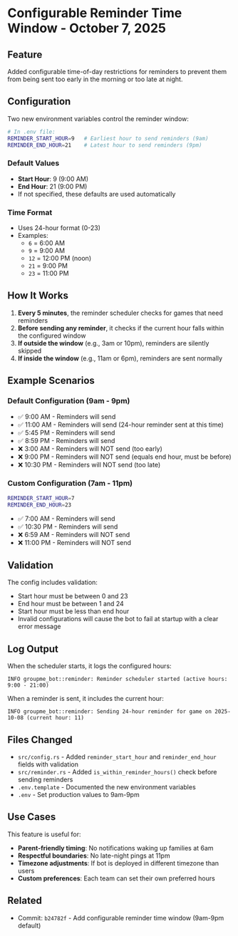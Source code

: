 # Configurable Reminder Time Window - October 7, 2025

## Feature
Added configurable time-of-day restrictions for reminders to prevent them from being sent too early in the morning or too late at night.

## Configuration
Two new environment variables control the reminder window:

```bash
# In .env file:
REMINDER_START_HOUR=9   # Earliest hour to send reminders (9am)
REMINDER_END_HOUR=21    # Latest hour to send reminders (9pm)
```

### Default Values
- **Start Hour**: 9 (9:00 AM)
- **End Hour**: 21 (9:00 PM)
- If not specified, these defaults are used automatically

### Time Format
- Uses 24-hour format (0-23)
- Examples:
  - `6` = 6:00 AM
  - `9` = 9:00 AM
  - `12` = 12:00 PM (noon)
  - `21` = 9:00 PM
  - `23` = 11:00 PM

## How It Works

1. **Every 5 minutes**, the reminder scheduler checks for games that need reminders
2. **Before sending any reminder**, it checks if the current hour falls within the configured window
3. **If outside the window** (e.g., 3am or 10pm), reminders are silently skipped
4. **If inside the window** (e.g., 11am or 6pm), reminders are sent normally

## Example Scenarios

### Default Configuration (9am - 9pm)
- ✅ 9:00 AM - Reminders will send
- ✅ 11:00 AM - Reminders will send (24-hour reminder sent at this time)
- ✅ 5:45 PM - Reminders will send
- ✅ 8:59 PM - Reminders will send
- ❌ 3:00 AM - Reminders will NOT send (too early)
- ❌ 9:00 PM - Reminders will NOT send (equals end hour, must be before)
- ❌ 10:30 PM - Reminders will NOT send (too late)

### Custom Configuration (7am - 11pm)
```bash
REMINDER_START_HOUR=7
REMINDER_END_HOUR=23
```
- ✅ 7:00 AM - Reminders will send
- ✅ 10:30 PM - Reminders will send
- ❌ 6:59 AM - Reminders will NOT send
- ❌ 11:00 PM - Reminders will NOT send

## Validation
The config includes validation:
- Start hour must be between 0 and 23
- End hour must be between 1 and 24
- Start hour must be less than end hour
- Invalid configurations will cause the bot to fail at startup with a clear error message

## Log Output
When the scheduler starts, it logs the configured hours:
```
INFO groupme_bot::reminder: Reminder scheduler started (active hours: 9:00 - 21:00)
```

When a reminder is sent, it includes the current hour:
```
INFO groupme_bot::reminder: Sending 24-hour reminder for game on 2025-10-08 (current hour: 11)
```

## Files Changed
- `src/config.rs` - Added `reminder_start_hour` and `reminder_end_hour` fields with validation
- `src/reminder.rs` - Added `is_within_reminder_hours()` check before sending reminders
- `.env.template` - Documented the new environment variables
- `.env` - Set production values to 9am-9pm

## Use Cases
This feature is useful for:
- **Parent-friendly timing**: No notifications waking up families at 6am
- **Respectful boundaries**: No late-night pings at 11pm
- **Timezone adjustments**: If bot is deployed in different timezone than users
- **Custom preferences**: Each team can set their own preferred hours

## Related
- Commit: `b24782f` - Add configurable reminder time window (9am-9pm default)
